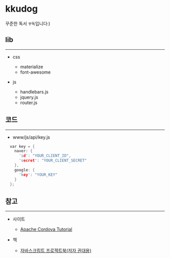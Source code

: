# kkudog
꾸준한 독서 `꾸독`입니다:)

## lib
---
- css
  - materialize
  - font-awesome
  
- js
  - handlebars.js
  - jquery.js
  - router.js

## 코드
---
- www/js/api/key.js
```c
  var key = {
    naver: {
      'id': "YOUR_CLIENT_ID",
      'secret': "YOUR_CLIENT_SECRET"
    },
    google: {
      'key': "YOUR_KEY"
    }
  };
  ```

## 참고
---
- 사이트
  - [Apache Cordova Tutorial](https://ccoenraets.github.io/cordova-tutorial/)

- 책
  - [자바스크립트 프로젝트북(저자 권대용)](http://www.hanbit.co.kr/store/books/look.php?p_code=B8907454397)
